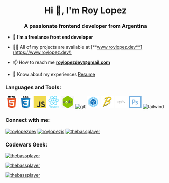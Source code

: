 <h1 align="center">Hi 👋, I'm Roy Lopez</h1>
<h3 align="center">A passionate frontend developer from Argentina</h3>

- 🔭 **I’m a freelance front end developer**

- 👨‍💻 All of my projects are available at [**www.roylopez.dev**](https://www.roylopez.dev/)

- 📫 How to reach me **roylopezdev@gmail.com**

- 📄 Know about my experiences [Resume](https://drive.google.com/file/d/1vZW-yuxCYOLGuGtKfrYpBV1DAWsVIwI1/view?usp=sharing)

<h3 align="left">Languages and Tools:</h3>
  <p align="left">
    <!-- HTML -->
    <picture>
    <img src="https://raw.githubusercontent.com/devicons/devicon/master/icons/html5/html5-original-wordmark.svg"
      alt="html5" width="40" height="40" />
    </picture>
    <!-- CSS -->
    <picture><img src="https://raw.githubusercontent.com/devicons/devicon/master/icons/css3/css3-original-wordmark.svg"
      alt="css3" width="40" height="40" /></picture>
    <!-- Javascript -->
    <picture><img src="https://raw.githubusercontent.com/devicons/devicon/master/icons/javascript/javascript-original.svg"
      alt="javascript" width="40" height="40" /></picture>
    <!-- React -->
    <picture><img src="https://raw.githubusercontent.com/devicons/devicon/master/icons/react/react-original-wordmark.svg"
      alt="react" width="40" height="40" /></picture>
    <!-- Node.js -->
    <picture> <img src="./imgs/node_logo.png"
      alt="nodejs" width="40" height="40" style="background-color: #fff;" /></picture>
    <!-- Git -->
    <picture><img src="https://www.vectorlogo.zone/logos/git-scm/git-scm-icon.svg" alt="git" width="40" height="40" /></picture>
    <!-- Webpack -->
    <picture><img
      src="./imgs/th.jpeg"
      alt="webpack" width="40" height="40" /></picture>
    <!-- Babel -->
    <picture> <img src="./imgs/babel_logo.png" alt="babel" width="40" height="40"
      style="background-color: #fff;" /></picture>
    <!-- Next.js -->
    <picture>   <img src="./imgs/next_logo.png" alt="nextjs" width="40" height="40"
      style="background-color: #fff;" /></picture>
    <!-- Photoshop -->
    <picture><img src="https://raw.githubusercontent.com/devicons/devicon/master/icons/photoshop/photoshop-line.svg"
      alt="photoshop" width="40" height="40" /></picture>
    <!-- Tailwind -->
    <picture> <img src="https://www.vectorlogo.zone/logos/tailwindcss/tailwindcss-icon.svg" alt="tailwind" width="40"
      height="40" /></picture>
   


<h3 align="left">Connect with me:</h3>
<p align="left">
<a href="https://linkedin.com/in/roylopezdev" target="blank"><img align="center" src="https://raw.githubusercontent.com/rahuldkjain/github-profile-readme-generator/master/src/images/icons/Social/linked-in-alt.svg" alt="roylopezdev" height="30" width="40" /></a>
<a href="https://twitter.com/roylopezjs" target="blank"><img align="center" src="https://raw.githubusercontent.com/rahuldkjain/github-profile-readme-generator/master/src/images/icons/Social/twitter.svg" alt="roylopezjs" height="30" width="40" /></a>
<a href="https://codepen.io/thebassplayer" target="blank"><img align="center" src="https://raw.githubusercontent.com/rahuldkjain/github-profile-readme-generator/master/src/images/icons/Social/codepen.svg" alt="thebassplayer" height="30" width="40" /></a>
</p>

### Codewars Geek:
[![thebassplayer](https://www.codewars.com/users/Thebassplayer/badges/large)](#)

[![thebassplayer](https://github-readme-stats.vercel.app/api/top-langs?username=thebassplayer&show_icons=true&locale=en&layout=compact)](#)

[![thebassplayer](https://github-readme-stats.vercel.app/api?username=thebassplayer&show_icons=true&locale=en)](#)
